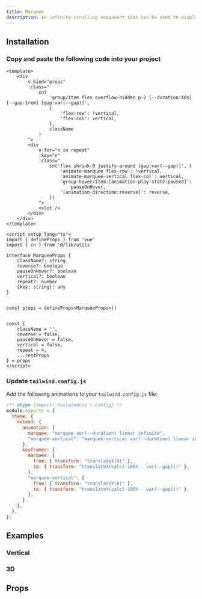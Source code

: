```yaml
---
title: Marquee
description: An infinite scrolling component that can be used to display text, images, or videos.
---
```


<ComponentPreview name="MarqueeDemo" />

## Installation

<Steps>

### Copy and paste the following code into your project

```vue
<template>
    <div
        v-bind="props"
        :class="
            cn(
                'group/item flex overflow-hidden p-2 [--duration:40s] [--gap:1rem] [gap:var(--gap)]',
                {
                    'flex-row': !vertical,
                    'flex-col': vertical,
                },
                className
            )
        ">
        <div
            v-for="n in repeat"
            :key="n"
            :class="
                cn('flex shrink-0 justify-around [gap:var(--gap)]', {
                    'animate-marquee flex-row': !vertical,
                    'animate-marquee-vertical flex-col': vertical,
                    'group-hover/item:[animation-play-state:paused]':
                        pauseOnHover,
                    '[animation-direction:reverse]': reverse,
                })
            ">
            <slot />
        </div>
    </div>
</template>

<script setup lang="ts">
import { defineProps } from 'vue'
import { cn } from '@/lib/utils'

interface MarqueeProps {
    className?: string
    reverse?: boolean
    pauseOnHover?: boolean
    vertical?: boolean
    repeat?: number
    [key: string]: any
}


const props = defineProps<MarqueeProps>()


const {
    className = '',
    reverse = false,
    pauseOnHover = false,
    vertical = false,
    repeat = 4,
    ...restProps
} = props
</script>

```

### Update `tailwind.config.js`

Add the following animations to your `tailwind.config.js` file:

```js title="tailwind.config.js" {5-18}
/** @type {import('tailwindcss').Config} */
module.exports = {
  theme: {
    extend: {
      animation: {
        marquee: "marquee var(--duration) linear infinite",
        "marquee-vertical": "marquee-vertical var(--duration) linear infinite",
      },
      keyframes: {
        marquee: {
          from: { transform: "translateX(0)" },
          to: { transform: "translateX(calc(-100% - var(--gap)))" },
        },
        "marquee-vertical": {
          from: { transform: "translateY(0)" },
          to: { transform: "translateY(calc(-100% - var(--gap)))" },
        },
      },
    },
  },
};
```

</Steps>

## Examples

### Vertical

<ComponentPreview name="MarqueeVerticalDemo" />

### 3D

<ComponentPreview name="Marquee3DDemo" />

## Props

<APITable type="prop" :data='[
{
"name": "className",
"description": "The class name to apply to the component.",
"type": "string",
"required": false,
"default": ""
},
{
"name": "reverse",
"description": "Whether or not to reverse the direction of the marquee.",
"type": "boolean",
"required": false,
"default": "false"
},
{
"name": "pauseOnHover",
"description": "Whether or not to pause the marquee when the user hovers over the component.",
"type": "boolean",
"required": false,
"default": "false"
},
{
"name": "vertical",
"description": "Whether or not to display the marquee vertically.",
"type": "boolean",
"required": false,
"default": "false"
},
{
"name": "children",
"description": "The content to display in the marquee.",
"type": "node",
"required": true,
"default": ""
},
{
"name": "repeat",
"description": "The number of times to repeat the content.",
"type": "number",
"required": false,
"default": "1"
}
]
'/>
